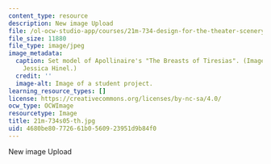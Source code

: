 ```yaml
---
content_type: resource
description: New image Upload
file: /ol-ocw-studio-app/courses/21m-734-design-for-the-theater-scenery-spring-2005/4680be80772661b0560923951d9b84f0_21m-734s05-th.jpg
file_size: 11880
file_type: image/jpeg
image_metadata:
  caption: Set model of Apollinaire's "The Breasts of Tiresias". (Image courtesy of
    Jessica Hinel.)
  credit: ''
  image-alt: Image of a student project.
learning_resource_types: []
license: https://creativecommons.org/licenses/by-nc-sa/4.0/
ocw_type: OCWImage
resourcetype: Image
title: 21m-734s05-th.jpg
uid: 4680be80-7726-61b0-5609-23951d9b84f0
---
```

New image Upload